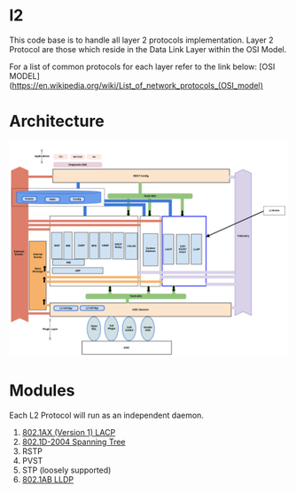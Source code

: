 # l2
This code base is to handle all layer 2 protocols implementation.  Layer 2 Protocol are those which reside in the Data Link Layer within the OSI Model.

For a list of common protocols for each layer refer to the link below:
[OSI MODEL](https://en.wikipedia.org/wiki/List_of_network_protocols_(OSI_model)

# Architecture
![alt text](./docs/SoftwareOverviewL2.png "Architecture")

# Modules
Each L2 Protocol will run as an independent daemon.  

1. [802.1AX (Version 1) LACP](lacp/README.md)
2. [802.1D-2004  Spanning Tree](stp/README.md)
  1. RSTP
  2. PVST
  3. STP (loosely supported)
3. [802.1AB LLDP](lldp/README.md)


 



